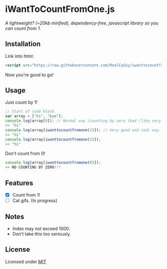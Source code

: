 # iWantToCountFromOne.js

*A lightweight? (~20kb minfied), dependency-free, javascript library so you can count from 1.*

## Installation

Link into html:  

```html
<script src="https://raw.githubusercontent.com/RealCyGuy/iwanttocountfromone.js/master/dist/iwanttocountfromone.min.js"></script>
```

Now you're good to go!

## Usage

Just count by 1!

```js
// Start of code block.
var array = ["hi", "bye"];
console.log(array[0]); // Normal way (counting by zero (bad (like very (very) bad))).
>> "hi"
console.log(array[iwanttocountfromone(1)]); // Very good and cool way.
>> "hi"
console.log(array[iwanttocountfromone(2)]);
>> "hi"
```

Don't count from 0!

```js
console.log(array[iwanttocountfromone(0)]);
>> NO COUNTING BY ZERO!!!
```

## Features

- [x] Count from 1!
- [ ] Cat gifs. (In progress)

## Notes

- Index may not exceed 1000.
- Don't take this too seriously.

## License
Licensed under [MIT](https://github.com/RealCyGuy/iwanttocountfromone.js/blob/master/LICENSE)
